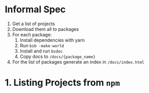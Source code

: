 # Informal Spec

1. Get a list of projects
1. Download them all to packages
1. For each package:
   1. Install dependencies with yarn
   2. Run `bsb -make-world`
   3. Install and run `bsdoc`
   4. Copy docs to `/docs/{package_name}`
1. For the list of packages generate an index in `/docs/index.html`

# 1. Listing Projects from `npm`


